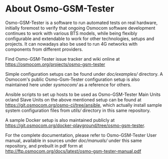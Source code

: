 About Osmo-GSM-Tester
=====================

Osmo-GSM-Tester is a software to run automated tests on real hardware, initially
foremost to verify that ongoing Osmocom software development continues to work
with various BTS models, while being flexibly configurable and extendable to
work for other technologies, setups and projects. It can nowadays also be used
to run 4G networks with components from different providers.

Find Osmo-GSM-Tester issue tracker and wiki online at
https://osmocom.org/projects/osmo-gsm-tester

Simple configuration setups can be found under _doc/examples/_ directory. A
Osmocom's public Osmo-Gsm-Tester configuration setup is also maintained here
under _sysmocom/_ as a reference for others.

Ansible scripts to set up hosts to be used as Osmo-GSM-Tester Main Units or/and
Slave Units on the above mentioned setup can be found at
https://git.osmocom.org/osmo-ci/tree/ansible, which actually install sample
system configuration files from _utils/_ directory in this same repository.

A sample Docker setup is also maintained publicly at
https://git.osmocom.org/docker-playground/tree/osmo-gsm-tester.

For the complete documentation, please refer to Osmo-GSM-Tester User manual,
available in sources under _doc/manuals/_ under this same repository, and
prebuilt in pdf form at
http://ftp.osmocom.org/docs/latest/osmo-gsm-tester-manual.pdf
